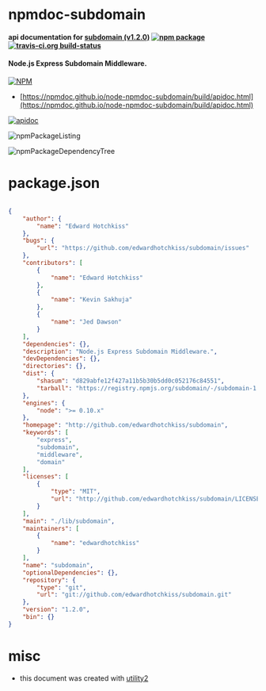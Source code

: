 # npmdoc-subdomain

#### api documentation for  [subdomain (v1.2.0)](http://github.com/edwardhotchkiss/subdomain)  [![npm package](https://img.shields.io/npm/v/npmdoc-subdomain.svg?style=flat-square)](https://www.npmjs.org/package/npmdoc-subdomain) [![travis-ci.org build-status](https://api.travis-ci.org/npmdoc/node-npmdoc-subdomain.svg)](https://travis-ci.org/npmdoc/node-npmdoc-subdomain)

#### Node.js Express Subdomain Middleware.

[![NPM](https://nodei.co/npm/subdomain.png?downloads=true&downloadRank=true&stars=true)](https://www.npmjs.com/package/subdomain)

- [https://npmdoc.github.io/node-npmdoc-subdomain/build/apidoc.html](https://npmdoc.github.io/node-npmdoc-subdomain/build/apidoc.html)

[![apidoc](https://npmdoc.github.io/node-npmdoc-subdomain/build/screenCapture.buildCi.browser.%252Ftmp%252Fbuild%252Fapidoc.html.png)](https://npmdoc.github.io/node-npmdoc-subdomain/build/apidoc.html)

![npmPackageListing](https://npmdoc.github.io/node-npmdoc-subdomain/build/screenCapture.npmPackageListing.svg)

![npmPackageDependencyTree](https://npmdoc.github.io/node-npmdoc-subdomain/build/screenCapture.npmPackageDependencyTree.svg)



# package.json

```json

{
    "author": {
        "name": "Edward Hotchkiss"
    },
    "bugs": {
        "url": "https://github.com/edwardhotchkiss/subdomain/issues"
    },
    "contributors": [
        {
            "name": "Edward Hotchkiss"
        },
        {
            "name": "Kevin Sakhuja"
        },
        {
            "name": "Jed Dawson"
        }
    ],
    "dependencies": {},
    "description": "Node.js Express Subdomain Middleware.",
    "devDependencies": {},
    "directories": {},
    "dist": {
        "shasum": "d829abfe12f427a11b5b30b5dd0c052176c84551",
        "tarball": "https://registry.npmjs.org/subdomain/-/subdomain-1.2.0.tgz"
    },
    "engines": {
        "node": ">= 0.10.x"
    },
    "homepage": "http://github.com/edwardhotchkiss/subdomain",
    "keywords": [
        "express",
        "subdomain",
        "middleware",
        "domain"
    ],
    "licenses": [
        {
            "type": "MIT",
            "url": "http://github.com/edwardhotchkiss/subdomain/LICENSE"
        }
    ],
    "main": "./lib/subdomain",
    "maintainers": [
        {
            "name": "edwardhotchkiss"
        }
    ],
    "name": "subdomain",
    "optionalDependencies": {},
    "repository": {
        "type": "git",
        "url": "git://github.com/edwardhotchkiss/subdomain.git"
    },
    "version": "1.2.0",
    "bin": {}
}
```



# misc
- this document was created with [utility2](https://github.com/kaizhu256/node-utility2)
